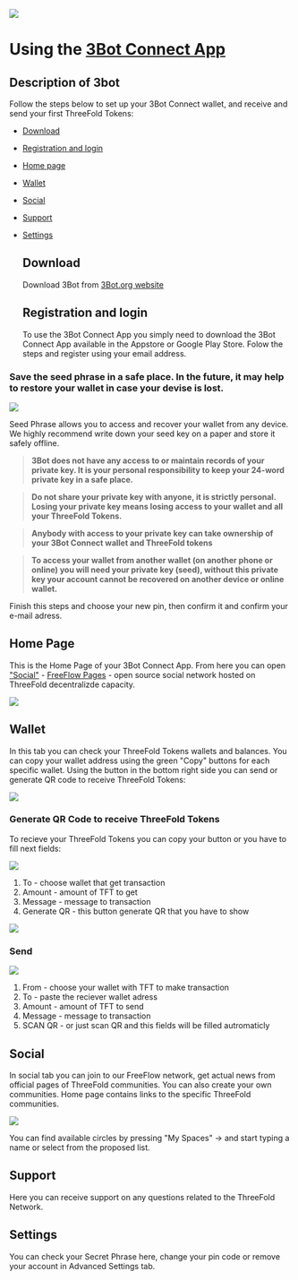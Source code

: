 
![](img/3bot.png)


# Using the [3Bot Connect App](https://3bot.org/)



## Description of 3bot

Follow the steps below to set up your 3Bot Connect wallet, and receive and send your first ThreeFold Tokens:

- [Download](#download)
- [Registration and login](#st-1)
- [Home page](#hp)
- [Wallet](#wallet)
- [Social](#social)
- [Support](#support)
- [Settings](#settings)

  <a id='download'></a>
  ## Download
  Download 3Bot from [3Bot.org website](https://3bot.org/3bot.html)
  
  <a id='st-1'></a>
  ## Registration and login
  
  To use the 3Bot Connect App you simply need to download the 3Bot Connect App available in the Appstore or Google Play Store. Folow the steps and register using your email address.
 ### Save the seed phrase in a safe place. In the future, it may help to restore your wallet in case your devise is lost.

![](img/3Bot_Seed_Phrase.jpg)

Seed Phrase allows you to access and recover your wallet from any device. 
We highly recommend write down your seed key on a paper and store it safely offline.

> **3Bot does not have any access to or maintain records of your private key. It is your personal responsibility to keep your 24-word private key in a safe place.**

> **Do not share your private key with anyone, it is strictly personal. Losing your private key means losing access to your wallet and all your ThreeFold Tokens.**

> **Anybody with access to your private key can take ownership of your 3Bot Connect wallet and ThreeFold tokens**

> **To access your wallet from another wallet (on another phone or online) you will need your private key (seed), without this private key your account cannot be recovered on another device or online wallet.**

Finish this steps and choose your new pin, then confirm it and confirm your e-mail adress.

## Home Page

<a id='hp'></a>

This is the Home Page of your 3Bot Connect App. From here you can open ["Social"](#social) - [FreeFlow Pages](https://freeflowpages.com/) - open source social network hosted on ThreeFold decentralizde capacity. 

![](img/3Bot_Home_Page.jpg)

## Wallet

<a id='wallet'></a>

In this tab you can check your ThreeFold Tokens wallets and balances. You can copy your wallet address using the green "Copy" buttons for each specific wallet. Using the button in the bottom right side you can send or generate QR code to receive ThreeFold Tokens:

![](img/3But_wallet_1.jpg)

### Generate QR Code to receive ThreeFold Tokens

To recieve your ThreeFold Tokens you can copy your button or you have to fill next fields:

![](img/3But_wallet_2.jpg)

1) To - choose wallet that get transaction
2) Amount - amount of TFT to get
3) Message - message to transaction
4) Generate QR - this button generate QR that you have to show

![](img/3But_wallet_3.jpg)

### Send

![](img/3But_wallet_4.jpg)

1) From - choose your wallet with TFT to make transaction
2) To - paste the reciever wallet adress
3) Amount - amount of TFT to send
4) Message - message to transaction
5) SCAN QR - or just scan QR and this fields will be filled autromaticly

## Social

<a id='social'></a>
  
In social tab you can join to our FreeFlow network, get actual news from official pages of ThreeFold communities. You can also create your own communities. Home page contains links to the specific ThreeFold communities. 
  
![](img/3But_social.jpg)

You can find available circles by pressing "My Spaces" -> and start typing a name or select from the proposed list.

## Support

<a id='support'></a>

Here you can receive support on any questions related to the ThreeFold Network.

## Settings

<a id='settings'></a>
  
You can check your Secret Phrase here, change your pin code or remove your account in Advanced Settings tab.
